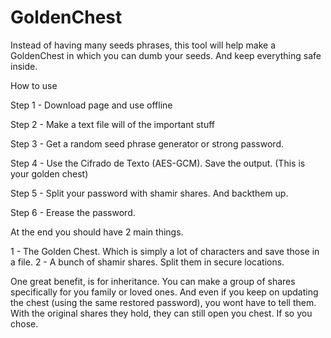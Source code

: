 # GoldenChest
Instead of having many  seeds phrases, this tool will help make a GoldenChest in which you can dumb your seeds. And keep everything safe inside.

How to use

Step 1 - Download page and use offline

Step 2 - Make a text file will of the important stuff

Step 3 - Get a random seed phrase generator or strong password.

Step 4 - Use the Cifrado de Texto (AES-GCM). Save the output. (This is your golden chest)

Step 5 - Split your password with shamir shares. And backthem up. 

Step 6 - Erease the password.

At the end you should have 2 main things.

1 - The Golden Chest. Which is simply a lot of characters and save those in a file.
2 - A bunch of shamir shares. Split them in secure locations.

One great benefit, is for inheritance. You can make a group of shares specifically for you family or loved ones.
And even if you keep on updating the chest (using the same restored password), you wont have to tell them. 
With the original shares they hold, they can still open you chest. If so you chose.

